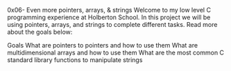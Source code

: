 0x06- Even more pointers, arrays, & strings
Welcome to my low level C programming experience at Holberton School. In this project we will be using pointers, arrays, and strings to complete different tasks. Read more about the goals below:

Goals
What are pointers to pointers and how to use them
What are multidimensional arrays and how to use them
What are the most common C standard library functions to manipulate strings
